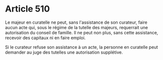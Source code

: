 # Article 510

Le majeur en curatelle ne peut, sans l'assistance de son curateur, faire aucun acte qui, sous le régime de la tutelle des majeurs, requerrait une autorisation du conseil de famille. Il ne peut non plus, sans cette assistance, recevoir des capitaux ni en faire emploi.

Si le curateur refuse son assistance à un acte, la personne en curatelle peut demander au juge des tutelles une autorisation supplétive.
